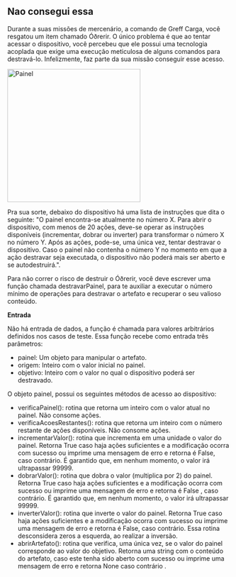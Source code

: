 ## Nao consegui essa ##

Durante a suas missões de mercenário, a comando de Greff Carga, você resgatou um item chamado Óðrerir. O único problema é que ao tentar acessar o dispositivo, você percebeu que ele possui uma tecnologia acoplada que exige uma execução meticulosa de alguns comandos para destravá-lo. Infelizmente, faz parte da sua missão conseguir esse acesso. 

<img src="https://i.imgur.com/etQXn6J.gif" alt="Painel" width="300"/>

Pra sua sorte, debaixo do dispositivo há uma lista de instruções que dita o seguinte: "O painel encontra-se atualmente no número X. Para abrir o dispositivo, com menos de 20 ações, deve-se operar as instruções disponíveis (incrementar, dobrar ou inverter) para transformar o número X no número Y. Após as ações, pode-se, uma única vez, tentar destravar o dispositivo. Caso o painel não contenha o número Y no momento em que a ação destravar seja executada, o dispositivo não poderá mais ser aberto e se autodestruirá.".

Para não correr o risco de destruir o Óðrerir, você deve escrever uma função chamada destravarPainel, para te auxiliar a executar o número mínimo de operações para destravar o artefato e recuperar o seu valioso conteúdo.

**Entrada**

Não há entrada de dados, a função é chamada para valores arbitrários definidos nos casos de teste. Essa função recebe como entrada três parâmetros:

* painel: Um objeto para manipular o artefato.
* origem: Inteiro com o valor inicial no painel.
* objetivo: Inteiro com o valor no qual o dispositivo poderá ser destravado. 

O objeto painel, possui os seguintes métodos de acesso ao dispositivo: 

* verificaPainel(): rotina que retorna um inteiro com o valor atual no painel. Não consome ações.
* verificaAcoesRestantes(): rotina que retorna um inteiro com o número restante de ações disponíveis. Não consome ações.
* incrementarValor(): rotina que incrementa em uma unidade o valor do painel. Retorna True caso haja ações suficientes e a modificação ocorra com sucesso ou imprime uma mensagem de erro e retorna  é False, caso contrário. É garantido que, em nenhum momento, o valor irá ultrapassar 99999.
* dobrarValor(): rotina que dobra o valor (multiplica por 2) do painel. Retorna True caso haja ações suficientes e a modificação ocorra com sucesso ou imprime uma mensagem de erro e retorna  é False , caso contrário. É garantido que, em nenhum momento, o valor irá ultrapassar 99999.
* inverterValor(): rotina que inverte o valor do painel. Retorna True caso haja ações suficientes e a modificação ocorra com sucesso ou imprime uma mensagem de erro e retorna  é False, caso contrário. Essa rotina desconsidera zeros a esquerda, ao realizar a inversão.
* abrirArtefato(): rotina que verifica, uma única vez, se o valor do painel corresponde ao valor do objetivo. Retorna uma string com o conteúdo do artefato, caso este tenha sido aberto com sucesso ou imprime uma mensagem de erro e retorna None caso contrário .